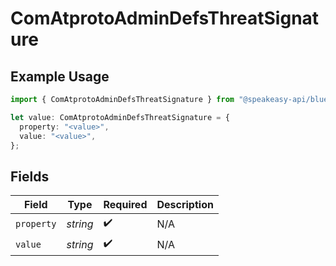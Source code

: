 # ComAtprotoAdminDefsThreatSignature

## Example Usage

```typescript
import { ComAtprotoAdminDefsThreatSignature } from "@speakeasy-api/bluesky/models/components";

let value: ComAtprotoAdminDefsThreatSignature = {
  property: "<value>",
  value: "<value>",
};
```

## Fields

| Field              | Type               | Required           | Description        |
| ------------------ | ------------------ | ------------------ | ------------------ |
| `property`         | *string*           | :heavy_check_mark: | N/A                |
| `value`            | *string*           | :heavy_check_mark: | N/A                |